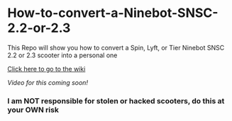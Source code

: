 # How-to-convert-a-Ninebot-SNSC-2.2-or-2.3
This Repo will show you how to convert a Spin, Lyft, or Tier Ninebot SNSC 2.2 or 2.3 scooter into a personal one

[Click here to go to the wiki](https://github.com/Yadefaulty/How-to-convert-a-Ninebot-SNSC-2.2-or-2.3/wiki)

_Video for this coming soon!_

### **I am NOT responsible for stolen or hacked scooters, do this at your OWN risk**
